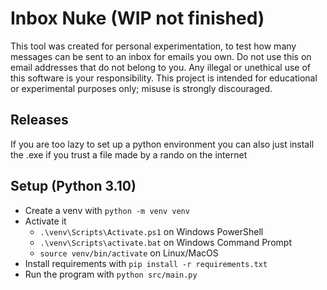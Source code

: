# Inbox Nuke (WIP not finished)
This tool was created for personal experimentation, to test how many messages can be sent to an inbox for emails you own. Do not use this on email addresses that do not belong to you. Any illegal or unethical use of this software is your responsibility. This project is intended for educational or experimental purposes only; misuse is strongly discouraged.

## Releases
If you are too lazy to set up a python environment you can also just install the .exe if you trust a file made by a rando on the internet

## Setup (Python 3.10)
* Create a venv with `python -m venv venv`
* Activate it
  * `.\venv\Scripts\Activate.ps1` on Windows PowerShell
  * `.\venv\Scripts\activate.bat` on Windows Command Prompt
  * `source venv/bin/activate` on Linux/MacOS
* Install requirements with `pip install -r requirements.txt`
* Run the program with `python src/main.py`
